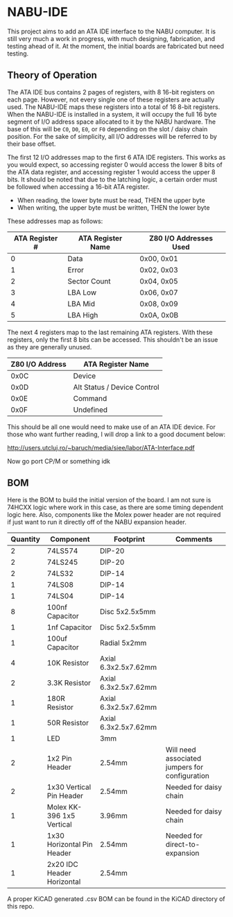 # NABU-IDE
This project aims to add an ATA IDE interface to the NABU computer. It is still very much a work in progress, with much designing, fabrication, and testing ahead of it. At the moment, the initial boards are fabricated but need testing.

## Theory of Operation
The ATA IDE bus contains 2 pages of registers, with 8 16-bit registers on each page. However, not every single one of these registers are actually used. The NABU-IDE maps these registers into a total of 16 8-bit registers. When the NABU-IDE is installed in a system, it will occupy the full 16 byte segment of I/O address space allocated to it by the NABU hardware. The base of this will be `C0`, `D0`, `E0`, or `F0` depending on the slot / daisy chain position. For the sake of simplicity, all I/O addresses will be referred to by their base offset.

The first 12 I/O addresses map to the first 6 ATA IDE registers. This works as you would expect, so accessing register 0 would access the lower 8 bits of the ATA data register, and accessing register 1 would access the upper 8 bits. It should be noted that due to the latching logic, a certain order must be followed when accessing a 16-bit ATA register.

- When reading, the lower byte must be read, THEN the upper byte
- When writing, the upper byte must be written, THEN the lower byte

These addresses map as follows:

| ATA Register # | ATA Register Name | Z80 I/O Addresses Used |
| -------------- | ----------------- | ---------------------- |
| 0              | Data              | 0x00, 0x01 |
| 1              | Error             | 0x02, 0x03 |
| 2              | Sector Count      | 0x04, 0x05 |
| 3              | LBA Low           | 0x06, 0x07 |
| 4              | LBA Mid           | 0x08, 0x09 |
| 5              | LBA High          | 0x0A, 0x0B |

The next 4 registers map to the last remaining ATA registers. With these registers, only the first 8 bits can be accessed. This shouldn't be an issue as they are generally unused.

| Z80 I/O Address | ATA Register Name |
| --------------- | ----------------- |
| 0x0C            | Device |
| 0x0D            | Alt Status / Device Control |
| 0x0E            | Command |
| 0x0F            | Undefined |

This should be all one would need to make use of an ATA IDE device. For those who want further reading, I will drop a link to a good document below:

http://users.utcluj.ro/~baruch/media/siee/labor/ATA-Interface.pdf

Now go port CP/M or something idk

## BOM
Here is the BOM to build the initial version of the board. I am not sure is 74HCXX logic where work in this case, as there are some timing dependent logic here. Also, components like the Molex power header are not required if just want to run it directly off of the NABU expansion header.

| Quantity | Component | Footprint | Comments |
| -------- | --------- | --------- | -------- |
| 2        | 74LS574   | DIP-20    | |
| 2        | 74LS245   | DIP-20    | |
| 2        | 74LS32    | DIP-14    | |
| 1        | 74LS08    | DIP-14    | |
| 1        | 74LS04    | DIP-14    | |
| 8        | 100nf Capacitor | Disc 5x2.5x5mm | |
| 1        | 1nf Capacitor | Disc 5x2.5x5mm | |
| 1        | 100uf Capacitor | Radial  5x2mm | |
| 4        | 10K Resistor | Axial 6.3x2.5x7.62mm | |
| 2        | 3.3K Resistor | Axial 6.3x2.5x7.62mm | |
| 1        | 180R Resistor | Axial 6.3x2.5x7.62mm | |
| 1        | 50R Resistor | Axial 6.3x2.5x7.62mm | |
| 1        | LED          | 3mm | |
| 2        | 1x2 Pin Header | 2.54mm | Will need associated jumpers for configuration |
| 2        | 1x30 Vertical Pin Header | 2.54mm | Needed for daisy chain |
| 1        | Molex KK-396 1x5 Vertical | 3.96mm | Needed for daisy chain |
| 1        | 1x30 Horizontal Pin Header | 2.54mm | Needed for direct-to-expansion |
| 1        | 2x20 IDC Header Horizontal | 2.54mm | |

A proper KiCAD generated .csv BOM can be found in the KiCAD directory of this repo.
